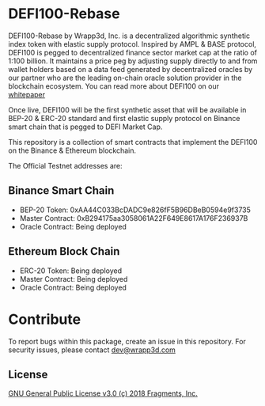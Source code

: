 # DEFI100-Rebase

DEFI100-Rebase by Wrapp3d, Inc. is a decentralized algorithmic synthetic index token with elastic supply protocol. Inspired by AMPL & BASE protocol, DEFI100 is pegged to decentralized finance sector market cap at the ratio of 1:100 billion. It maintains a price peg by adjusting supply directly to and from wallet holders based on a data feed generated by decentralized oracles by our partner who are the leading on-chain oracle solution provider in the blockchain ecosystem. You can read more about DEFI100 on our [whitepaper](https:defi100.wrapped.com) 

Once live, DEFI100 will be the first synthetic asset that will be available in BEP-20 & ERC-20 standard and first elastic supply protocol on Binance smart chain that is pegged to DEFI Market Cap. 

This repository is a collection of smart contracts that implement the DEFI100 on the Binance & Ethereum blockchain.

The Official Testnet addresses are:

## Binance Smart Chain

- BEP-20 Token:     0xAA44C033BcDADC9e826fF5B96DBeB0594e9f3735
- Master Contract:  0xB294175aa3058061A22F649E8617A176F236937B
- Oracle Contract:  Being deployed

## Ethereum Block Chain

- ERC-20 Token:     Being deployed
- Master Contract:  Being deployed
- Oracle Contract:  Being deployed

# Contribute

To report bugs within this package, create an issue in this repository. For security issues, please contact dev@wrapp3d.com

## License

[GNU General Public License v3.0 (c) 2018 Fragments, Inc.](./LICENSE)
